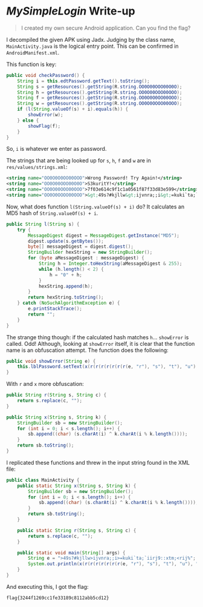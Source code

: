 # _MySimpleLogin_ Write-up

> I created my own secure Android application. Can you find the flag?


I decompiled the given APK using Jadx. Judging by the class name, `MainActivity.java` is the logical entry point. This can be confirmed in `AndroidManifest.xml`.

This function is key:

```java
public void checkPassword() {
    String i = this.edtPassword.getText().toString();
    String s = getResources().getString(R.string.OO0O00OOO00O0O);
    String h = getResources().getString(R.string.OO0O00OOO00OOO);
    String f = getResources().getString(R.string.OO0O0O0OO00OOO);
    String w = getResources().getString(R.string.OO0O0OOOO00OOO);
    if (l(String.valueOf(s) + i).equals(h)) {
        showError(w);
    } else {
        showFlag(f);
    }
}
```

So, `i` is whatever we enter as password.

The strings that are being looked up for `s`, `h`, `f` and `w` are in `res/values/strings.xml`:

```xml
<string name="OO0O0O0OO00OOO">Wrong Password! Try Again!</string>
<string name="OO0O00OOO00O0O">S3kuritY!</string>
<string name="OO0O00OOO00OOO">7f03e614c9f1c1a0561f87f33d83e599</string>
<string name="OO0O0OOOO00OOO">&gt;49s?#kjllw&gt;ijvnra;;i&gt;=kuki`ta;`iirj9::xtm;&lt;rij%</string>
```

Now, what does function `l(String.valueOf(s) + i)` do? It calculates an MD5 hash of `String.valueOf(s) + i`.

```java
public String l(String s) {
    try {
        MessageDigest digest = MessageDigest.getInstance("MD5");
        digest.update(s.getBytes());
        byte[] messageDigest = digest.digest();
        StringBuilder hexString = new StringBuilder();
        for (byte aMessageDigest : messageDigest) {
            String h = Integer.toHexString(aMessageDigest & 255);
            while (h.length() < 2) {
                h = "0" + h;
            }
            hexString.append(h);
        }
        return hexString.toString();
    } catch (NoSuchAlgorithmException e) {
        e.printStackTrace();
        return "";
    }
}
```

The strange thing though: if the calculated hash matches `h`...  `showError` is called. Odd! Although, looking at `showError` itself, it is clear that the function name is an obfuscation attempt. The function does the following:

```java
public void showError(String e) {
    this.lblPassword.setText(x(r(r(r(r(r(r(r(e, "r"), "s"), "t"), "u"), "v"), "w"), "x"), "X"));
}
```

With `r` and `x` more obfuscation:

```java
public String r(String s, String c) {
    return s.replace(c, "");
}
```

```java
public String x(String s, String k) {
    StringBuilder sb = new StringBuilder();
    for (int i = 0; i < s.length(); i++) {
        sb.append((char) (s.charAt(i) ^ k.charAt(i % k.length())));
    }
    return sb.toString();
}
```

I replicated these functions and threw in the input string found in the XML file:

```java
public class MainActivity {
    public static String x(String s, String k) {
        StringBuilder sb = new StringBuilder();
        for (int i = 0; i < s.length(); i++) {
            sb.append((char) (s.charAt(i) ^ k.charAt(i % k.length())));
        }
        return sb.toString();
    }

    public static String r(String s, String c) {
        return s.replace(c, "");
    }

    public static void main(String[] args) {
        String e = ">49s?#kjllw>ijvnra;;i>=kuki`ta;`iirj9::xtm;<rij%";
        System.out.println(x(r(r(r(r(r(r(r(e, "r"), "s"), "t"), "u"), "v"), "w"), "x"), "X"));
    }
}
```

And executing this, I got the flag:

```
flag{3244f1269cc1fe33189c8112abb5cd12}
```
